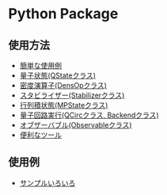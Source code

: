 Python Package
==============

## 使用方法

- [簡単な使用例](usage/basic_jp.md)
- [量子状態(QStateクラス)](usage/qstate_jp.md)
- [密度演算子(DensOpクラス)](usage/densop_jp.md)
- [スタビライザー(Stabilizerクラス)](usage/stabilizer_jp.md)
- [行列積状態(MPStateクラス)](usage/mpstate_jp.md)
- [量子回路実行(QCircクラス, Backendクラス)](usage/qcirc_jp.md)
- [オブザーバブル(Observableクラス)](usage/observable_jp.md)
- [便利なツール](usage/tools_jp.md)

## 使用例

- [サンプルいろいろ](https://github.com/samn33/qlazy/tree/master/example/py)
